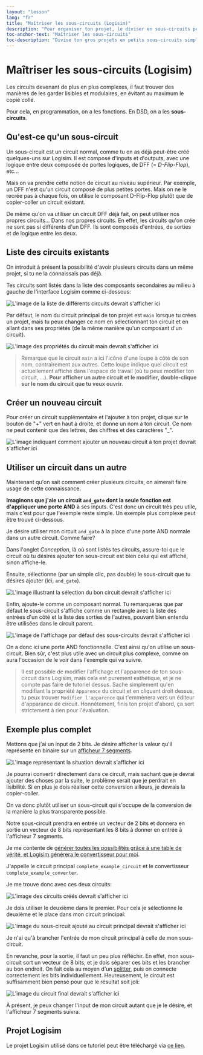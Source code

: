 ```yaml
---
layout: "lesson"
lang: "fr"
title: "Maîtriser les sous-circuits (Logisim)"
description: "Pour organiser ton projet, le diviser en sous-circuits peut s'avérer utile"
toc-anchor-text: "Maîtriser les sous-circuits"
toc-description: "Divise ton gros projets en petits sous-circuits simples"
---
```


# Maîtriser les sous-circuits (Logisim)

Les circuits devenant de plus en plus complexes, il faut trouver des manières de les garder lisibles et modulaires, en évitant au maximum le copié collé.

Pour cela, en programmation, on a les fonctions. En DSD, on a les **sous-circuits**.

## Qu'est-ce qu'un sous-circuit

Un sous-circuit est un circuit normal, comme tu en as déjà peut-être créé quelques-uns sur Logisim. Il est composé d'inputs et d'outputs, avec une logique entre deux composée de portes logiques, de DFF (= *D-Flip-Flop*), etc...

Mais on va prendre cette notion de circuit au niveau supérieur. Par exemple, un DFF n'est qu'un circuit composé de plus petites portes. Mais on ne le recrée pas à chaque fois, on utilise le composant D-Flip-Flop plutôt que de copier-coller un circuit existant.

De même qu'on va utiliser un circuit DFF déjà fait, on peut utiliser nos propres circuits... Dans nos propres circuits. En effet, les circuits qu'on crée ne sont pas si différents d'un DFF. Ils sont composés d'entrées, de sorties et de logique entre les deux.

## Liste des circuits existants

On introduit à présent la possibilité d'avoir plusieurs circuits dans un même projet, si tu ne la connaissais pas déjà.

Tes circuits sont listés dans la liste des composants secondaires au milieu à gauche de l'interface Logisim comme ci-dessous:

![L'image de la liste de différents circuits devrait s'afficher ici](./assets/images/logisim-subcircuits-circuits-list.png)

Par défaut, le nom du circuit principal de ton projet est `main` lorsque tu crées un projet, mais tu peux changer ce nom en sélectionnant ton circuit et en allant dans ses propriétés (de la même manière qu'un composant d'un circuit).

![L'image des propriétés du circuit main devrait s'afficher ici](./assets/images/logisim-subcircuits-properties.png)

> Remarque que le circuit `main` a ici l'icône d'une loupe à côté de son nom, contrairement aux autres. Cette loupe indique quel circuit est actuellement affiché dans l'espace de travail (où tu peux modifier ton circuit, ...). **Pour afficher un autre circuit et le modifier, double-clique sur le nom du circuit que tu veux ouvrir.**

## Créer un nouveau circuit

Pour créer un circuit supplémentaire et l'ajouter à ton projet, clique sur le bouton de "+" vert en haut à droite, et donne un nom à ton circuit. Ce nom ne peut contenir que des lettres, des chiffres et des caractères "_".

![L'image indiquant comment ajouter un nouveau circuit à ton projet devrait s'afficher ici](./assets/images/logisim-subcircuits-add-new.png)

## Utiliser un circuit dans un autre

Maintenant qu'on sait comment créer plusieurs circuits, on aimerait faire usage de cette connaissance.

**Imaginons que j'aie un circuit `and_gate` dont la seule fonction est d'appliquer une porte AND** à ses inputs. C'est donc un circuit très peu utile, mais c'est pour que l'exemple reste simple. Un exemple plus complexe peut être trouvé ci-dessous.

Je désire utiliser mon circuit `and_gate` à la place d'une porte AND normale dans un autre circuit. Comme faire?

Dans l'onglet *Conception*, là où sont listés tes circuits, assure-toi que le circuit où tu désires ajouter ton sous-circuit est bien celui qui est affiché, sinon affiche-le.

Ensuite, sélectionne (par un simple clic, pas double) le sous-circuit que tu désires ajouter (ici, `and_gate`).

![L'image illustrant la sélection du bon circuit devrait s'afficher ici](./assets/images/logisim-subcircuits-select-subcircuit.png)

Enfin, ajoute-le comme un composant normal. Tu remarqueras que par défaut le sous-circuit s'affiche comme un rectangle avec la liste des entrées d'un côté et la liste des sorties de l'autres, pouvant bien entendu être utilisées dans le circuit parent.

![L'image de l'affichage par défaut des sous-circuits devrait s'afficher ici](./assets/images/logisim-subcircuits-default-display.png)

On a donc ici une porte AND fonctionnelle. C'est ainsi qu'on utilise un sous-circuit. Bien sûr, c'est plus utile avec un circuit plus complexe, comme on aura l'occasion de le voir dans l'exemple qui va suivre.

> Il est possible de modifier l'affichage et l'apparence de ton sous-circuit dans Logisim, mais cela est purement esthétique, et je ne compte pas faire de tutoriel dessus. Sache simplement qu'en modifiant la propriété `Apparence` du circuit et en cliquant droit dessus, tu peux trouver `Modifier l'apparence` qui t'emmènera vers un éditeur d'apparance de circuit. Honnêtement, finis ton projet d'abord, ça sert strictement à rien pour l'évaluation.

## Exemple plus complet

Mettons que j'ai un input de 2 bits. Je désire afficher la valeur qu'il représente en binaire sur un [afficheur 7 segments](logisim-09.md).

![L'image représentant la situation devrait s'afficher ici](./assets/images/logisim-subcircuits-complete-example-situation.png)

Je pourrai convertir directement dans ce circuit, mais sachant que je devrai ajouter des choses par la suite, le problème serait que je perdrait en lisibilité. Si en plus je dois réaliser cette conversion ailleurs, je devrais la copier-coller.

On va donc plutôt utiliser un sous-circuit qui s'occupe de la conversion de la manière la plus transparente possible.

Notre sous-circuit prendra en entrée un vecteur de 2 bits et donnera en sortie un vecteur de 8 bits représentant les 8 bits à donner en entrée à l'afficheur 7 segments.

Je me contente de [générer toutes les possibilités grâce à une table de vérité, et Logisim générera le convertisseur pour moi](logisim-04.md).

J'appelle le circuit principal `complete_example_circuit` et le convertisseur `complete_example_converter`.

Je me trouve donc avec ces deux circuits:

![L'image des circuits créés devrait s'afficher ici](./assets/images/logisim-subcircuits-complete-example-circuits.png)

Je dois utiliser le deuxième dans le premier. Pour cela je sélectionne le deuxième et le place dans mon circuit principal:

![L'image du sous-circuit ajouté au circuit principal devrait s'afficher ici](./assets/images/logisim-subcircuits-complete-example-add-subcircuit.png)

Je n'ai qu'à brancher l'entrée de mon circuit principal à celle de mon sous-circuit.

En revanche, pour la sortie, il faut un peu plus réfléchir. En effet, mon sous-circuit sort un vecteur de 8 bits, et je dois séparer ces bits et les brancher au bon endroit. On fait cela au moyen d'un [splitter](logisim-06.md), puis on connecte correctement les bits individuellement. Heureusement, le circuit est suffisamment bien pensé pour que le résultat soit joli:

![L'image du circuit final devrait s'afficher ici](./assets/images/logisim-subcircuits-complete-example-plug-subcircuit-in.png)

À présent, je peux changer l'input de mon circuit autant que je le désire, et l'afficheur 7 segments suivra.

## Projet Logisim

Le projet Logisim utilisé dans ce tutoriel peut être téléchargé via <a href="/assets/logisim/projects/logisim_subcircuits.circ" download="logisim_subcircuits.circ">ce lien</a>.